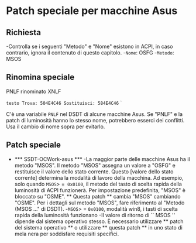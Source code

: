 # Patch speciale per macchine Asus

## Richiesta

-Controlla se i seguenti "Metodo" e "Nome" esistono in ACPI, in caso contrario, ignora il contenuto di questo capitolo.
  -`Nome`: OSFG
  -`Metodo`: MSOS

## Rinomina speciale

PNLF rinominato XNLF

`` testo
Trova: 504E4C46
Sostituisci: 584E4C46
`` `

C'è una variabile `PNLF` nel DSDT di alcune macchine Asus. Se "PNLF" e la patch di luminosità hanno lo stesso nome, potrebbero esserci dei conflitti. Usa il cambio di nome sopra per evitarlo.

## Patch speciale

- *** SSDT-OCWork-asus ***
  -La maggior parte delle macchine Asus ha il metodo "MSOS". Il metodo "MSOS" assegna un valore a "OSFG" e restituisce il valore dello stato corrente. Questo [valore dello stato corrente] determina la modalità di lavoro della macchina. Ad esempio, solo quando `MSOS`> =` 0x0100`, il metodo del tasto di scelta rapida della luminosità di ACPI funzionerà. Per impostazione predefinita, "MSOS" è bloccato su "OSME". ** Questa patch ** cambia "MSOS" cambiando "OSME". Per i dettagli sul metodo "MSOS", fare riferimento al "Metodo (MSOS ..." di DSDT).
    -`MSOS`> = `0x0100`, modalità win8, i tasti di scelta rapida della luminosità funzionano
  -Il valore di ritorno di `` MSOS '' dipende dal sistema operativo stesso. È necessario utilizzare ** patch del sistema operativo ** o utilizzare ** questa patch ** in uno stato di mela nera per soddisfare requisiti specifici.
